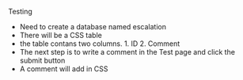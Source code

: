 Testing
* Need to create a database named escalation
* There will be a CSS table
* the table contans two columns. 1. ID 2. Comment
* The next step is to write a comment in the Test page and click the submit button
* A comment will add in CSS
